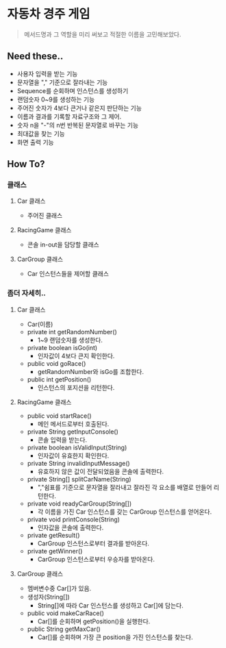 # 자동차 경주 게임
> 메서드명과 그 역할을 미리 써보고 적절한 이름을 고민해보았다.


## Need these..

- 사용자 입력을 받는 기능
- 문자열을 "," 기준으로 잘라내는 기능
- Sequence를 순회하며 인스턴스를 생성하기
- 랜덤숫자 0~9를 생성하는 기능
- 주어진 숫자가 4보다 큰거나 같은지 판단하는 기능
- 이름과 결과를 기록할 자료구조와 그 제어.
- 숫자 n을 "-"의 n번 반복된 문자열로 바꾸는 기능
- 최대값을 찾는 기능
- 화면 출력 기능

## How To?

### 클래스

1. Car 클래스
    - 주어진 클래스  

2. RacingGame 클래스
    - 콘솔 in-out을 담당할 클래스

3. CarGroup 클래스
    - Car 인스턴스들을 제어할 클래스
    
### 좀더 자세히..

1. Car 클래스
    - Car(이름)
    - private int getRandomNumber()
        - 1~9 랜덤숫자를 생성한다.
    - private boolean isGo(int)
        - 인자값이 4보다 큰지 확인한다.
    - public void goRace()
        - getRandomNumber와 isGo를 조합한다.
    - public int getPosition()
        - 인스턴스의 포지션을 리턴한다.

2. RacingGame 클래스
    - public void startRace()
        - 메인 메서드로부터 호출된다.
    - private String getInputConsole()
        - 콘솔 입력을 받는다.
    - private boolean isValidInput(String)
        - 인자값이 유효한지 확인한다.
    - private String invalidInputMessage()
        - 유효하지 않은 값이 전달되었음을 콘솔에 출력한다.
    - private String[] splitCarName(String)
        - ","쉼표를 기준으로 문자열을 잘라내고 잘라진 각 요소를 배열로 만들어 리턴한다.
    - private void readyCarGroup(String[])
        - 각 이름을 가진 Car 인스턴스를 갖는 CarGroup 인스턴스를 얻어온다.
    - private void printConsole(String)
        - 인자값을 콘솔에 출력한다.
    - private getResult()
        - CarGroup 인스턴스로부터 결과를 받아온다.
    - private getWinner()
        - CarGroup 인스턴스로부터 우승자를 받아온다.

3. CarGroup 클래스
    - 멤버변수중 Car[]가 있음.
    - 생성자(String[])
        - String[]에 따라 Car 인스턴스를 생성하고 Car[]에 담는다.
    - public void makeCarRace()
        - Car[]를 순회하며 getPosition()을 실행한다.
    - public String getMaxCar()
        - Car[]를 순회하며 가장 큰 position을 가진 인스턴스를 찾는다.
